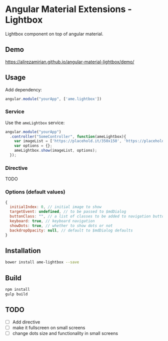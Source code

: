 # Angular Material Extensions - Lightbox
Lightbox component on top of angular material.

## Demo
https://alirezamirian.github.io/angular-material-lightbox/demo/
## Usage
Add dependency:
``` js
angular.module("yourApp", ['ame.lightbox'])
```
### Service
Use the `ameLightbox` service:
```js
angular.module("yourApp")
  .controller("SomeController", function(ameLightbox){
    var imageList = ['https://placehold.it/350x150', 'https://placehold.it/250x100'];
    var options = {};
    ameLightbox.show(imageList, options);
  });
```
### Directive
TODO

### Options (default values)
```js
{
  initialIndex: 0, // initial image to show
  targetEvent: undefined, // to be passed to $mdDialog
  buttonClass: "", // a list of classes to be added to navigation buttons
  keyboard: true, // keyboard navigation
  showDots: true, // whether to show dots or not
  backdropOpacity: null, // default to $mdDialog defaults
}
```


## Installation
```bash
bower install ame-lightbox --save
```

## Build 
```bash
npm install
gulp build
```

## TODO
- [ ] Add directive
- [ ] make it fullscreen on small screens
- [ ] change dots size and functionality in small screens
